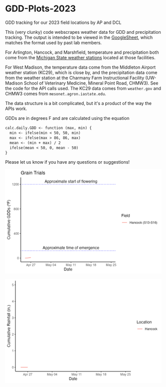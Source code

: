# GDD-Plots-2023

GDD tracking for our 2023 field locations by AP and DCL

This (very clunky) code webscrapes weather data for GDD and precipitation tracking. The output is intended to be viewed in the [GoogleSheet](https://docs.google.com/spreadsheets/d/1_QmalVr6MfYJ7xmk6pPng4dfTFPoGuEu0qGVzhs0ryE/edit?usp=sharing), which matches the format used by past lab members. 

For Arlington, Hancock, and Marshfield, temperature and precipitation both come from the [Michigan State weather stations](https://legacy.enviroweather.msu.edu/run.php?stn=hck&mod=w_sum&da1=7&mo1=4&da2=21&mo2=4&yr=2023&mc=604&ds=cd) located at those facilities. 

For West Madison, the temperature data come from the Middleton Airport weather station (KC29), which is close by, and the precipitation data come from the weather station at the Charmany Farm Instructional Facility (UW-Madison School of Veterinary Medicine, Mineral Point Road, CHMW3). See the code for the API calls used. The KC29 data comes from `weather.gov` and CHMW3 comes from `mesonet.agron.iastate.edu`.

The data structure is a bit complicated, but it's a product of the way the APIs work.

GDDs are in degrees F and are calculated using the equation

```
calc.daily.GDD <- function (max, min) {
  min <- ifelse(min < 50, 50, min)
  max <- ifelse(max > 86, 86, max)
  mean <- (min + max) / 2
  ifelse(mean < 50, 0, mean - 50)
}
```

Please let us know if you have any questions or suggestions!

<p align="center"><img src="https://raw.githubusercontent.com/acperkins3/GDD-Plots-2023/main/TrialGDDs.png" /></p>

<p align="center"><img src="https://raw.githubusercontent.com/acperkins3/GDD-Plots-2023/main/Rainfall.png" /></p>
